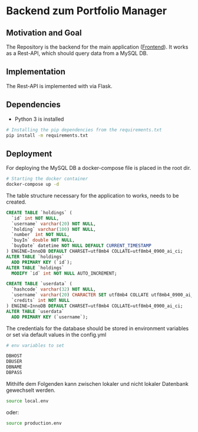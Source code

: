 # Backend zum Portfolio Manager

## Motivation and Goal
The Repository is the backend for the main application ([Frontend](https://github.com/Pondo18/stock-portfolio-manager-frontend)). It works as a Rest-API, which should query data from a MySQL DB.


## Implementation
The Rest-API is implemented with via Flask.


## Dependencies
- Python 3 is installed 

~~~~Bash
# Installing the pip dependencies from the requirements.txt
pip install -m requirements.txt
~~~~

## Deployment 

For deploying the MySQL DB a docker-compose file is placed in the root dir.

~~~~Bash
# Starting the docker container
docker-compose up -d
~~~~

The table structure necessary for the application to works, needs to be created.

~~~~SQL
CREATE TABLE `holdings` (
  `id` int NOT NULL,
  `username` varchar(20) NOT NULL,
  `holding` varchar(100) NOT NULL,
  `number` int NOT NULL,
  `buyIn` double NOT NULL,
  `buyDate` datetime NOT NULL DEFAULT CURRENT_TIMESTAMP
) ENGINE=InnoDB DEFAULT CHARSET=utf8mb4 COLLATE=utf8mb4_0900_ai_ci;
ALTER TABLE `holdings`
  ADD PRIMARY KEY (`id`);
ALTER TABLE `holdings`
  MODIFY `id` int NOT NULL AUTO_INCREMENT;

CREATE TABLE `userdata` (
  `hashcode` varchar(32) NOT NULL,
  `username` varchar(20) CHARACTER SET utf8mb4 COLLATE utf8mb4_0900_ai_ci NOT NULL,
  `credits` int NOT NULL
) ENGINE=InnoDB DEFAULT CHARSET=utf8mb4 COLLATE=utf8mb4_0900_ai_ci;
ALTER TABLE `userdata`
  ADD PRIMARY KEY (`username`);
~~~~

The credentials for the database should be stored in environment variables or set via default values in the config.yml

~~~~Bash
# env variables to set

DBHOST
DBUSER
DBNAME
DBPASS
~~~~

Mithilfe dem Folgenden kann zwischen lokaler und nicht lokaler Datenbank gewechselt werden.
~~~~Bash
source local.env
~~~~
oder:
~~~~Bash
source production.env
~~~~
